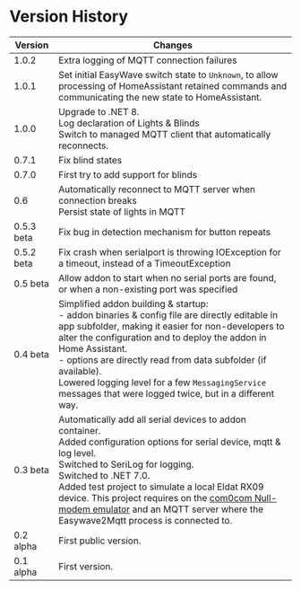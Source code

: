 # Version History

|Version|Changes|
|-------|-------|
| 1.0.2 | Extra logging of MQTT connection failures |
| 1.0.1 | Set initial EasyWave switch state to `Unknown`, to allow processing of HomeAssistant retained commands and communicating the new state to HomeAssistant.|
| 1.0.0 | Upgrade to .NET 8.<br/>Log declaration of Lights & Blinds<br/>Switch to managed MQTT client that automatically reconnects. |
| 0.7.1 | Fix blind states |
| 0.7.0 | First try to add support for blinds |
| 0.6 | Automatically reconnect to MQTT server when connection breaks<br/>Persist state of lights in MQTT|
| 0.5.3 beta | Fix bug in detection mechanism for button repeats |
| 0.5.2 beta | Fix crash when serialport is throwing IOException for a timeout, instead of a TimeoutException |
| 0.5 beta | Allow addon to start when no serial ports are found, or when a non-existing port was specified |
| 0.4 beta | Simplified addon building & startup: <br/>- addon binaries & config file are directly editable in app subfolder, making it easier for non-developers to alter the configuration and to deploy the addon in Home Assistant.<br/>- options are directly read from data subfolder (if available).<br/>Lowered logging level for a few `MessagingService` messages that were logged twice, but in a different way. |
| 0.3 beta | Automatically add all serial devices to addon container.<br/>Added configuration options for serial device, mqtt & log level.<br/>Switched to SeriLog for logging.<br/>Switched to .NET 7.0.<br/>Added test project to simulate a local Eldat RX09 device. This project requires on the [com0com Null-modem emulator](https://files.akeo.ie/blog/com0com.7z) and an MQTT server where the Easywave2Mqtt process is connected to.|
| 0.2 alpha | First public version.|
| 0.1 alpha | First version.|

